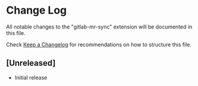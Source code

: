 # Change Log

All notable changes to the "gitlab-mr-sync" extension will be documented in this file.

Check [Keep a Changelog](http://keepachangelog.com/) for recommendations on how to structure this file.

## [Unreleased]

- Initial release